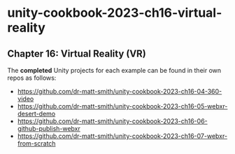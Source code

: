 # unity-cookbook-2023-ch16-virtual-reality



## Chapter 16: Virtual Reality (VR)

The **completed** Unity projects for each example can be found in their own repos as follows:

- https://github.com/dr-matt-smith/unity-cookbook-2023-ch16-04-360-video
- https://github.com/dr-matt-smith/unity-cookbook-2023-ch16-05-webxr-desert-demo
- https://github.com/dr-matt-smith/unity-cookbook-2023-ch16-06-github-publish-webxr
- https://github.com/dr-matt-smith/unity-cookbook-2023-ch16-07-webxr-from-scratch 
